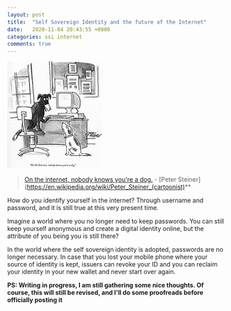 ```yaml
---
layout: post
title:  "Self Sovereign Identity and the future of the Internet"
date:   2020-11-04 20:43:55 +0800
categories: ssi internet
comments: true
---
```


![On the internet, nobody knows you're a dog](/assets/images/in-the-internet-no-one-knows-that-you-are-a-dog.jpg)
> [On the internet, nobody knows you're a dog.](https://en.wikipedia.org/wiki/On_the_Internet,_nobody_knows_you%27re_a_dog) - [Peter Steiner](https://en.wikipedia.org/wiki/Peter_Steiner_(cartoonist)**

How do you identify yourself in the internet? Through username and password, and it is still true
at this very present time.

Imagine a world where you no longer need to keep passwords. You can still keep yourself anonymous
and create a digital identity online, but the attribute of you being you is still there?

In the world where the self sovereign identity is adopted, passwords are no longer necessary. In
case that you lost your mobile phone where your source of identity is kept, issuers can revoke
your ID and you can reclaim your identity in your new wallet and never start over again.

**PS: Writing in progress, I am still gathering some nice thoughts. Of course, this will still be
revised, and I'll do some proofreads before officially posting it**
